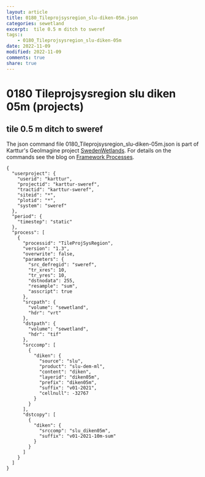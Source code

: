 ```yaml
---
layout: article
title: 0180_Tileprojsysregion_slu-diken-05m.json
categories: sewetland
excerpt:  tile 0.5 m ditch to sweref 
tags:: 
    - 0180_Tileprojsysregion_slu-diken-05m
date: 2022-11-09
modified: 2022-11-09
comments: true
share: true
---
```


# 0180 Tileprojsysregion slu diken 05m (projects)

##  tile 0.5 m ditch to sweref 

The json command file <span class='file'>0180_Tileprojsysregion_slu-diken-05m.json</span> is part of Karttur's GeoImagine project [<span class='project'>SwedenWetlands</span>](https://karttur.github.io/geoimagine03-proj-wetland-se/index.html). For details on the commands see the blog on [Framework Processes](https://karttur.github.io/geoimagine03-docs-procpack/).

```
{
  "userproject": {
    "userid": "karttur",
    "projectid": "karttur-sweref",
    "tractid": "karttur-sweref",
    "siteid": "*",
    "plotid": "*",
    "system": "sweref"
  },
  "period": {
    "timestep": "static"
  },
  "process": [
    {
      "processid": "TileProjSysRegion",
      "version": "1.3",
      "overwrite": false,
      "parameters": {
        "src_defregid": "sweref",
        "tr_xres": 10,
        "tr_yres": 10,
        "dstnodata": 255,
        "resample": "sum",
        "asscript": true
      },
      "srcpath": {
        "volume": "sewetland",
        "hdr": "vrt"
      },
      "dstpath": {
        "volume": "sewetland",
        "hdr": "tif"
      },
      "srccomp": [
        {
          "diken": {
            "source": "slu",
            "product": "slu-dem-ml",
            "content": "diken",
            "layerid": "diken05m",
            "prefix": "diken05m",
            "suffix": "v01-2021",
            "cellnull": -32767
          }
        }
      ],
      "dstcopy": [
        {
          "diken": {
            "srccomp": "slu_diken05m",
            "suffix": "v01-2021-10m-sum"
          }
        }
      ]
    }
  ]
}
```
